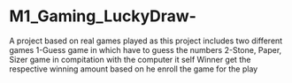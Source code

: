 # M1_Gaming_LuckyDraw-

A project based on real games played as this project includes two different games 
1-Guess game in which have to guess the numbers
2-Stone, Paper, Sizer game in compitation with the computer it self
Winner get the respective winning amount based on he enroll the game for the play
